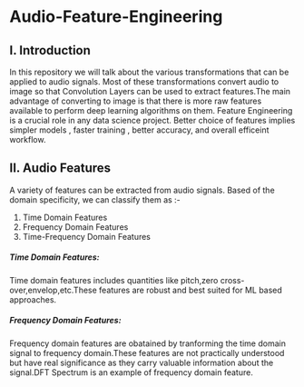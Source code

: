 # Audio-Feature-Engineering
## I. Introduction
In this repository we will talk about the various transformations that can be applied to audio signals. Most of these transformations convert audio to image so that Convolution Layers can be used to extract features.The main advantage of converting to image is that there is more raw features available to perform deep learning algorithms on them.
Feature Engineering is a crucial role in any data science project. Better choice of features implies simpler models , faster training , better accuracy, and overall efficeint workflow.
## II. Audio Features
A variety of features can be extracted from audio signals. Based of the domain specificity, we can classify them as :-
1. Time Domain Features
2. Frequency Domain Features
3. Time-Frequency Domain Features

##### Time Domain Features:
Time domain features includes quantities like pitch,zero cross-over,envelop,etc.These features are robust and best suited for ML based approaches.
##### Frequency Domain Features:
Frequency domain features are obatained by tranforming the time domain signal to frequency domain.These features are not practically understood but have real significance as they carry valuable information about the signal.DFT Spectrum is an example of frequency domain feature.
